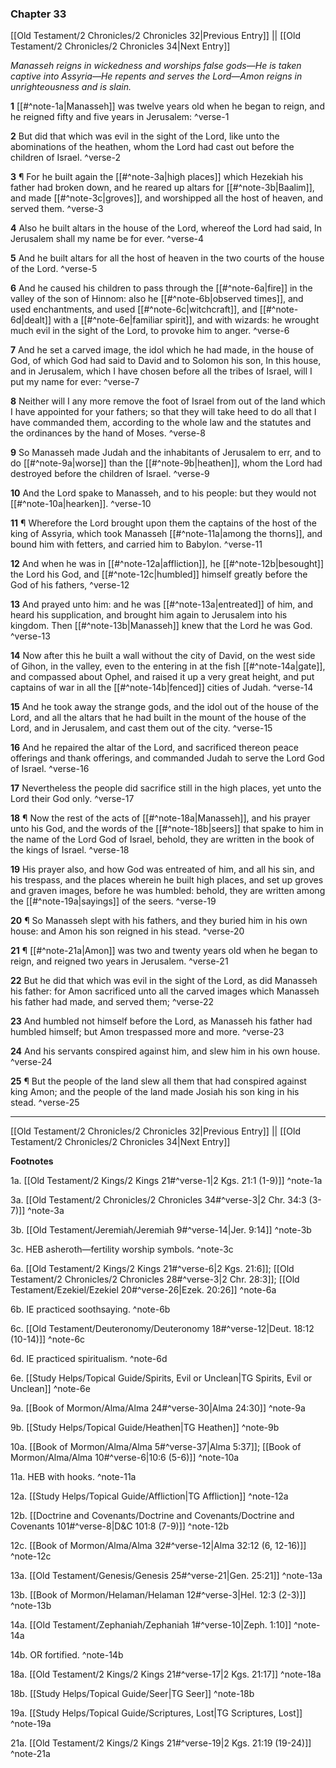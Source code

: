 ### Chapter 33

[[Old Testament/2 Chronicles/2 Chronicles 32|Previous Entry]]  ||  [[Old Testament/2 Chronicles/2 Chronicles 34|Next Entry]]

*Manasseh reigns in wickedness and worships false gods—He is taken captive into Assyria—He repents and serves the Lord—Amon reigns in unrighteousness and is slain.*

**1**  [[#^note-1a|Manasseh]] was twelve years old when he began to reign, and he reigned fifty and five years in Jerusalem: ^verse-1

**2**  But did that which was evil in the sight of the Lord, like unto the abominations of the heathen, whom the Lord had cast out before the children of Israel. ^verse-2

**3**  ¶ For he built again the [[#^note-3a|high places]] which Hezekiah his father had broken down, and he reared up altars for [[#^note-3b|Baalim]], and made [[#^note-3c|groves]], and worshipped all the host of heaven, and served them. ^verse-3

**4**  Also he built altars in the house of the Lord, whereof the Lord had said, In Jerusalem shall my name be for ever. ^verse-4

**5**  And he built altars for all the host of heaven in the two courts of the house of the Lord. ^verse-5

**6**  And he caused his children to pass through the [[#^note-6a|fire]] in the valley of the son of Hinnom: also he [[#^note-6b|observed times]], and used enchantments, and used [[#^note-6c|witchcraft]], and [[#^note-6d|dealt]] with a [[#^note-6e|familiar spirit]], and with wizards: he wrought much evil in the sight of the Lord, to provoke him to anger. ^verse-6

**7**  And he set a carved image, the idol which he had made, in the house of God, of which God had said to David and to Solomon his son, In this house, and in Jerusalem, which I have chosen before all the tribes of Israel, will I put my name for ever: ^verse-7

**8**  Neither will I any more remove the foot of Israel from out of the land which I have appointed for your fathers; so that they will take heed to do all that I have commanded them, according to the whole law and the statutes and the ordinances by the hand of Moses. ^verse-8

**9**  So Manasseh made Judah and the inhabitants of Jerusalem to err, and to do [[#^note-9a|worse]] than the [[#^note-9b|heathen]], whom the Lord had destroyed before the children of Israel. ^verse-9

**10**  And the Lord spake to Manasseh, and to his people: but they would not [[#^note-10a|hearken]]. ^verse-10

**11**  ¶ Wherefore the Lord brought upon them the captains of the host of the king of Assyria, which took Manasseh [[#^note-11a|among the thorns]], and bound him with fetters, and carried him to Babylon. ^verse-11

**12**  And when he was in [[#^note-12a|affliction]], he [[#^note-12b|besought]] the Lord his God, and [[#^note-12c|humbled]] himself greatly before the God of his fathers, ^verse-12

**13**  And prayed unto him: and he was [[#^note-13a|entreated]] of him, and heard his supplication, and brought him again to Jerusalem into his kingdom. Then [[#^note-13b|Manasseh]] knew that the Lord he was God. ^verse-13

**14**  Now after this he built a wall without the city of David, on the west side of Gihon, in the valley, even to the entering in at the fish [[#^note-14a|gate]], and compassed about Ophel, and raised it up a very great height, and put captains of war in all the [[#^note-14b|fenced]] cities of Judah. ^verse-14

**15**  And he took away the strange gods, and the idol out of the house of the Lord, and all the altars that he had built in the mount of the house of the Lord, and in Jerusalem, and cast them out of the city. ^verse-15

**16**  And he repaired the altar of the Lord, and sacrificed thereon peace offerings and thank offerings, and commanded Judah to serve the Lord God of Israel. ^verse-16

**17**  Nevertheless the people did sacrifice still in the high places, yet unto the Lord their God only. ^verse-17

**18**  ¶ Now the rest of the acts of [[#^note-18a|Manasseh]], and his prayer unto his God, and the words of the [[#^note-18b|seers]] that spake to him in the name of the Lord God of Israel, behold, they are written in the book of the kings of Israel. ^verse-18

**19**  His prayer also, and how God was entreated of him, and all his sin, and his trespass, and the places wherein he built high places, and set up groves and graven images, before he was humbled: behold, they are written among the [[#^note-19a|sayings]] of the seers. ^verse-19

**20**  ¶ So Manasseh slept with his fathers, and they buried him in his own house: and Amon his son reigned in his stead. ^verse-20

**21**  ¶ [[#^note-21a|Amon]] was two and twenty years old when he began to reign, and reigned two years in Jerusalem. ^verse-21

**22**  But he did that which was evil in the sight of the Lord, as did Manasseh his father: for Amon sacrificed unto all the carved images which Manasseh his father had made, and served them; ^verse-22

**23**  And humbled not himself before the Lord, as Manasseh his father had humbled himself; but Amon trespassed more and more. ^verse-23

**24**  And his servants conspired against him, and slew him in his own house. ^verse-24

**25**  ¶ But the people of the land slew all them that had conspired against king Amon; and the people of the land made Josiah his son king in his stead. ^verse-25


---
[[Old Testament/2 Chronicles/2 Chronicles 32|Previous Entry]]  ||  [[Old Testament/2 Chronicles/2 Chronicles 34|Next Entry]]


**Footnotes**


1a. [[Old Testament/2 Kings/2 Kings 21#^verse-1|2 Kgs. 21:1 (1-9)]] ^note-1a

3a. [[Old Testament/2 Chronicles/2 Chronicles 34#^verse-3|2 Chr. 34:3 (3-7)]] ^note-3a

3b. [[Old Testament/Jeremiah/Jeremiah 9#^verse-14|Jer. 9:14]] ^note-3b

3c. HEB asheroth—fertility worship symbols. ^note-3c

6a. [[Old Testament/2 Kings/2 Kings 21#^verse-6|2 Kgs. 21:6]]; [[Old Testament/2 Chronicles/2 Chronicles 28#^verse-3|2 Chr. 28:3]]; [[Old Testament/Ezekiel/Ezekiel 20#^verse-26|Ezek. 20:26]] ^note-6a

6b. IE practiced soothsaying. ^note-6b

6c. [[Old Testament/Deuteronomy/Deuteronomy 18#^verse-12|Deut. 18:12 (10-14)]] ^note-6c

6d. IE practiced spiritualism. ^note-6d

6e. [[Study Helps/Topical Guide/Spirits, Evil or Unclean|TG Spirits, Evil or Unclean]] ^note-6e

9a. [[Book of Mormon/Alma/Alma 24#^verse-30|Alma 24:30]] ^note-9a

9b. [[Study Helps/Topical Guide/Heathen|TG Heathen]] ^note-9b

10a. [[Book of Mormon/Alma/Alma 5#^verse-37|Alma 5:37]]; [[Book of Mormon/Alma/Alma 10#^verse-6|10:6 (5-6)]] ^note-10a

11a. HEB with hooks. ^note-11a

12a. [[Study Helps/Topical Guide/Affliction|TG Affliction]] ^note-12a

12b. [[Doctrine and Covenants/Doctrine and Covenants/Doctrine and Covenants 101#^verse-8|D&C 101:8 (7-9)]] ^note-12b

12c. [[Book of Mormon/Alma/Alma 32#^verse-12|Alma 32:12 (6, 12-16)]] ^note-12c

13a. [[Old Testament/Genesis/Genesis 25#^verse-21|Gen. 25:21]] ^note-13a

13b. [[Book of Mormon/Helaman/Helaman 12#^verse-3|Hel. 12:3 (2-3)]] ^note-13b

14a. [[Old Testament/Zephaniah/Zephaniah 1#^verse-10|Zeph. 1:10]] ^note-14a

14b. OR fortified. ^note-14b

18a. [[Old Testament/2 Kings/2 Kings 21#^verse-17|2 Kgs. 21:17]] ^note-18a

18b. [[Study Helps/Topical Guide/Seer|TG Seer]] ^note-18b

19a. [[Study Helps/Topical Guide/Scriptures, Lost|TG Scriptures, Lost]] ^note-19a

21a. [[Old Testament/2 Kings/2 Kings 21#^verse-19|2 Kgs. 21:19 (19-24)]] ^note-21a
